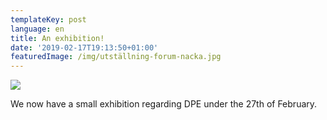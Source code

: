 ```yaml
---
templateKey: post
language: en
title: An exhibition!
date: '2019-02-17T19:13:50+01:00'
featuredImage: /img/utställning-forum-nacka.jpg
---
```

![](/img/utställning-forum-nacka.jpg)

We now have a small exhibition regarding DPE under the 27th of February.
